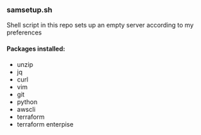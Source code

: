 ### samsetup.sh 

Shell script in this repo sets up an empty server according to my preferences 

#### Packages installed: 
- unzip
- jq
- curl
- vim
- git
- python
- awscli 
- terraform
- terraform enterpise 
